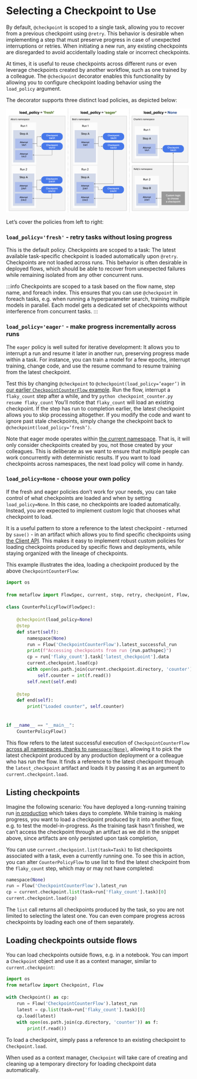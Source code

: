 
# Selecting a Checkpoint to Use

By default, `@checkpoint` is scoped to a single task, allowing you to recover from a previous checkpoint using `@retry`.
This behavior is desirable when implementing a step that must preserve progress in case of unexpected interruptions or
retries. When initiating a new run, any existing checkpoints are disregarded to avoid accidentally loading stale or
incorrect checkpoints.

At times, it is useful to reuse checkpoints across different runs or even leverage checkpoints created by another
workflow, such as one trained by a colleague. The `@checkpoint` decorator enables this functionality by allowing you to
configure checkpoint loading behavior using the `load_policy` argument.

The decorator supports three distinct load policies, as depicted below:

![](/assets/checkpoint_load_policy.png)

Let’s cover the policies from left to right:

### `load_policy='fresh'` - retry tasks without losing progress

This is the default policy. Checkpoints are scoped to a task: The latest available task-specific checkpoint is loaded
automatically upon `@retry`. Checkpoints are not loaded across runs. This behavior is often desirable in deployed
flows, which should be able to recover from unexpected failures while remaining isolated from any other concurrent
runs.

:::info Checkpoints are scoped to a task based on the flow name, step name, and foreach index. This ensures that you can
   use `@checkpoint` in foreach tasks, e.g. when running a hyperparameter search, training multiple models in parallel.
   Each model gets a dedicated set of checkpoints without interference from concurrent tasks.
:::

### `load_policy='eager'` - make progress incrementally across runs

The `eager` policy is well suited for iterative development: It allows you to interrupt a run and resume it later in
another run, preserving progress made within a task. For instance, you can train a model for a few epochs, interrupt
training, change code, and use the resume command to resume training from the latest checkpoint.

Test this by changing `@checkpoint` to `@checkpoint(load_policy=’eager’)` in [our earlier `CheckpointCounterFlow`
example](/scaling/checkpoint/introduction#using-checkpoint). Run the flow, interrupt a `flaky_count` step after a
while, and try ``` python checkpoint_counter.py resume flaky_count ``` You’ll notice that `flaky_count` will load an
existing checkpoint. If the step has run to completion earlier, the latest checkpoint allows you to skip processing
altogether. If you modify the code and want to ignore past stale checkpoints, simply change the checkpoint back to
`@checkpoint(load_policy=’fresh’)`. 

Note that eager mode operates within [the current namespace](/scaling/tagging). That is, it will only consider
checkpoints created by you, not those created by your colleagues. This is deliberate as we want to ensure that multiple
people can work concurrently with deterministic results. If you want to load checkpoints across namespaces, the next
load policy will come in handy.

### `load_policy=None` - choose your own policy

If the fresh and eager policies don’t work for your needs, you can take control of what checkpoints are loaded and when
by setting `load_policy=None`. In this case, no checkpoints are loaded automatically. Instead, you are expected to
implement custom logic that chooses what checkpoint to load.

It is a useful pattern to store a reference to the latest checkpoint - returned by `save()` - in an artifact which
allows you to find specific checkpoints using [the Client API](/metaflow/client). This makes it easy to implement
robust custom policies for loading checkpoints produced by specific flows and deployments, while staying organized with
the lineage of checkpoints.

This example illustrates the idea, loading a checkpoint produced by the above `CheckpointCounterFlow`:

```python
import os

from metaflow import FlowSpec, current, step, retry, checkpoint, Flow, namespace

class CounterPolicyFlow(FlowSpec):

    @checkpoint(load_policy=None)
    @step
    def start(self):
        namespace(None)
        run = Flow('CheckpointCounterFlow').latest_successful_run
        print(f"Accessing checkpoints from run {run.pathspec}")
        cp = run['flaky_count'].task['latest_checkpoint'].data
        current.checkpoint.load(cp)
        with open(os.path.join(current.checkpoint.directory, 'counter')) as f:
            self.counter = int(f.read())
        self.next(self.end)

    @step
    def end(self):
        print("Loaded counter", self.counter)


if __name__ == "__main__":
    CounterPolicyFlow()
```


This flow refers to the latest successful execution of `CheckpointCounterFlow` [across all namespaces, thanks to
`namespace(None)`](/scaling/tagging#global-namespace), allowing it to pick the latest checkpoint produced by any
production deployment or a colleague who has run the flow. It finds a reference to the latest checkpoint through the
`latest_checkpoint` artifact and loads it by passing it as an argument to `current.checkpoint.load`.

## Listing checkpoints

Imagine the following scenario: You have deployed a long-running training run [in
production](/production/introduction) which takes days to complete. While training is making progress, you want to load a
checkpoint produced by it into another flow, e.g. to test the model-in-progress. As the training task hasn't finished,
we can’t access the checkpoint through an artifact as we did in the snippet above, since artifacts are only persisted
upon task completion,

You can use `current.checkpoint.list(task=Task)` to list checkpoints associated with a task, even a currently running
one. To see this in action, you can alter `CounterPolicyFlow` to use list to find the latest checkpoint from the
`flaky_count` step, which may or may not have completed:

```python
namespace(None)
run = Flow('CheckpointCounterFlow').latest_run
cp = current.checkpoint.list(task=run['flaky_count'].task)[0]
current.checkpoint.load(cp)
```

The `list` call returns all checkpoints produced by the task, so you are not limited to selecting the latest one. You
can even compare progress across checkpoints by loading each one of them separately.

## Loading checkpoints outside flows

You can load checkpoints outside flows, e.g. in a notebook. You can import a `Checkpoint` object and use it as a context manager, similar to `current.checkpoint`:

```python
import os
from metaflow import Checkpoint, Flow

with Checkpoint() as cp:
    run = Flow('CheckpointCounterFlow').latest_run
    latest = cp.list(task=run['flaky_count'].task)[0]
    cp.load(latest)
    with open(os.path.join(cp.directory, 'counter')) as f:
        print(f.read())
```

To load a checkpoint, simply pass a reference to an existing checkpoint to `Checkpoint.load`.

When used as a context manager, `Checkpoint` will take care of creating and cleaning up a temporary directory for loading checkpoint data automatically. 
